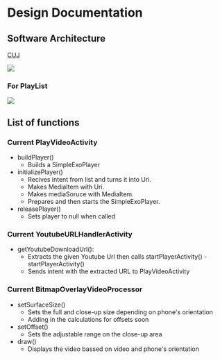 # Design Documentation
## Software Architecture
[CUJ](https://github.com/Alwin-Lin/Youtube-mobile-player/blob/main/README.md#cuj)

![](https://user-images.githubusercontent.com/22556115/97812716-0c988300-1c38-11eb-8e17-40813dcea985.jpg)

### For PlayList

![](https://user-images.githubusercontent.com/22556115/98471920-52a79680-21a4-11eb-843f-2ba2041e1e48.jpg)

## List of functions
### Current PlayVideoActivity
- buildPlayer()
  - Builds a SimpleExoPlayer
- initializePlayer()
  - Recives intent from list and turns it into Uri.
  - Makes MediaItem with Uri.
  - Makes mediaSoruce with MediaItem.
  - Prepares and then starts the SimpleExoPlayer.
- releasePlayer()
  - Sets player to null when called
### Current YoutubeURLHandlerActivity
- getYoutubeDownloadUrl(): 
  - Extracts the given Youtube Url then calls startPlayerActivity()
-startPlayerActivity()
  - Sends intent with the extracted URL to PlayVideoActivity
### Current BitmapOverlayVideoProcessor
- setSurfaceSize()
  - Sets the full and close-up size depending on phone's orientation
  - Adding in the calculations for offsets soon
- setOffset()
  - Sets the adjustable range on the close-up area
- draw()
  - Displays the video bassed on video and phone's orientation

